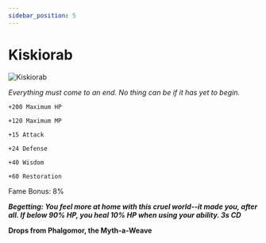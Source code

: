 ```yaml
---
sidebar_position: 5
---
```


# Kiskiorab

![Kiskiorab](https://vwiki.valorserver.com/api/item/picture/kiskiorab)

<i>Everything must come to an end. No thing can be if it has yet to begin.</i>

    +200 Maximum HP
    
    +120 Maximum MP
    
    +15 Attack
    
    +24 Defense
    
    +40 Wisdom
    
    +60 Restoration

Fame Bonus: 8%

***Begetting: You feel more at home with this cruel world--it made you, after all. If below 90% HP, you heal 10% HP when using your ability. 3s CD***

**Drops from Phalgomor, the Myth-a-Weave**
